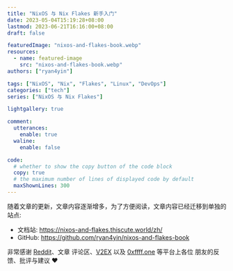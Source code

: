 ```yaml
---
title: "NixOS 与 Nix Flakes 新手入门"
date: 2023-05-04T15:19:28+08:00
lastmod: 2023-06-21T16:16:00+08:00
draft: false

featuredImage: "nixos-and-flakes-book.webp"
resources:
  - name: featured-image
    src: "nixos-and-flakes-book.webp"
authors: ["ryan4yin"]

tags: ["NixOS", "Nix", "Flakes", "Linux", "DevOps"]
categories: ["tech"]
series: ["NixOS 与 Nix Flakes"]

lightgallery: true

comment:
  utterances:
    enable: true
  waline:
    enable: false

code:
  # whether to show the copy button of the code block
  copy: true
  # the maximum number of lines of displayed code by default
  maxShownLines: 300
---
```


随着文章的更新，文章内容逐渐增多，为了方便阅读，文章内容已经迁移到单独的站点:

- 文档站: <https://nixos-and-flakes.thiscute.world/zh/>
- GitHub: <https://github.com/ryan4yin/nixos-and-flakes-book>

非常感谢
[Reddit](https://www.reddit.com/r/NixOS/comments/14fvz1q/comment/jp4xhj3/?context=3)、文章
评论区、[V2EX](https://www.v2ex.com/t/951190#reply9) 以及
[0xffff.one](https://0xffff.one/d/1521-nixos-yu-nix-flakes-xin-shou-ru-men/4) 等平台上各位
朋友的反馈、批评与建议 ❤️
